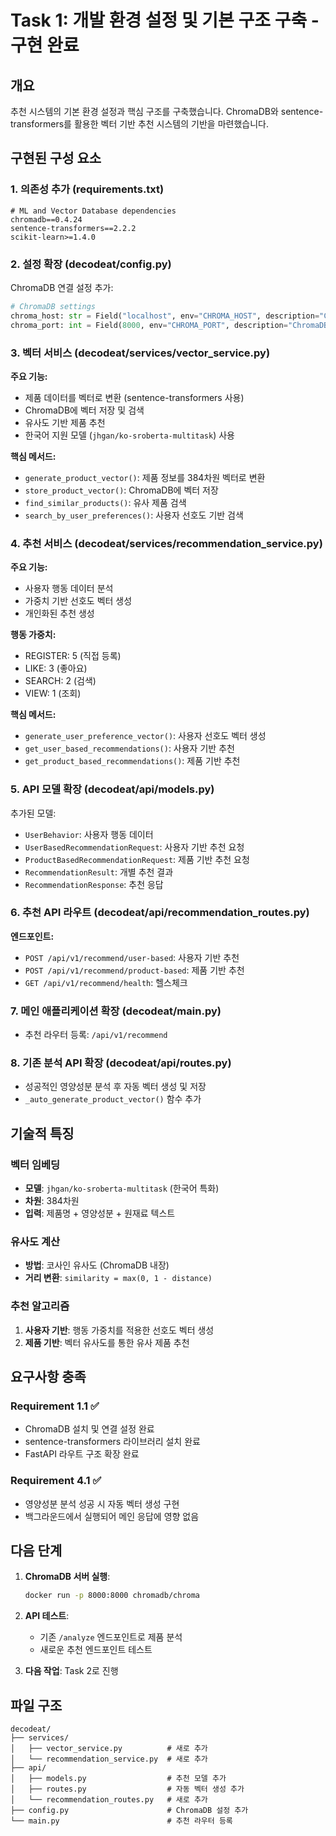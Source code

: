 # Task 1: 개발 환경 설정 및 기본 구조 구축 - 구현 완료

## 개요
추천 시스템의 기본 환경 설정과 핵심 구조를 구축했습니다. ChromaDB와 sentence-transformers를 활용한 벡터 기반 추천 시스템의 기반을 마련했습니다.

## 구현된 구성 요소

### 1. 의존성 추가 (requirements.txt)
```
# ML and Vector Database dependencies
chromadb==0.4.24
sentence-transformers==2.2.2
scikit-learn>=1.4.0
```

### 2. 설정 확장 (decodeat/config.py)
ChromaDB 연결 설정 추가:
```python
# ChromaDB settings
chroma_host: str = Field("localhost", env="CHROMA_HOST", description="ChromaDB host")
chroma_port: int = Field(8000, env="CHROMA_PORT", description="ChromaDB port")
```

### 3. 벡터 서비스 (decodeat/services/vector_service.py)
**주요 기능:**
- 제품 데이터를 벡터로 변환 (sentence-transformers 사용)
- ChromaDB에 벡터 저장 및 검색
- 유사도 기반 제품 추천
- 한국어 지원 모델 (`jhgan/ko-sroberta-multitask`) 사용

**핵심 메서드:**
- `generate_product_vector()`: 제품 정보를 384차원 벡터로 변환
- `store_product_vector()`: ChromaDB에 벡터 저장
- `find_similar_products()`: 유사 제품 검색
- `search_by_user_preferences()`: 사용자 선호도 기반 검색

### 4. 추천 서비스 (decodeat/services/recommendation_service.py)
**주요 기능:**
- 사용자 행동 데이터 분석
- 가중치 기반 선호도 벡터 생성
- 개인화된 추천 생성

**행동 가중치:**
- REGISTER: 5 (직접 등록)
- LIKE: 3 (좋아요)
- SEARCH: 2 (검색)
- VIEW: 1 (조회)

**핵심 메서드:**
- `generate_user_preference_vector()`: 사용자 선호도 벡터 생성
- `get_user_based_recommendations()`: 사용자 기반 추천
- `get_product_based_recommendations()`: 제품 기반 추천

### 5. API 모델 확장 (decodeat/api/models.py)
추가된 모델:
- `UserBehavior`: 사용자 행동 데이터
- `UserBasedRecommendationRequest`: 사용자 기반 추천 요청
- `ProductBasedRecommendationRequest`: 제품 기반 추천 요청
- `RecommendationResult`: 개별 추천 결과
- `RecommendationResponse`: 추천 응답

### 6. 추천 API 라우트 (decodeat/api/recommendation_routes.py)
**엔드포인트:**
- `POST /api/v1/recommend/user-based`: 사용자 기반 추천
- `POST /api/v1/recommend/product-based`: 제품 기반 추천
- `GET /api/v1/recommend/health`: 헬스체크

### 7. 메인 애플리케이션 확장 (decodeat/main.py)
- 추천 라우터 등록: `/api/v1/recommend`

### 8. 기존 분석 API 확장 (decodeat/api/routes.py)
- 성공적인 영양성분 분석 후 자동 벡터 생성 및 저장
- `_auto_generate_product_vector()` 함수 추가

## 기술적 특징

### 벡터 임베딩
- **모델**: `jhgan/ko-sroberta-multitask` (한국어 특화)
- **차원**: 384차원
- **입력**: 제품명 + 영양성분 + 원재료 텍스트

### 유사도 계산
- **방법**: 코사인 유사도 (ChromaDB 내장)
- **거리 변환**: `similarity = max(0, 1 - distance)`

### 추천 알고리즘
1. **사용자 기반**: 행동 가중치를 적용한 선호도 벡터 생성
2. **제품 기반**: 벡터 유사도를 통한 유사 제품 추천

## 요구사항 충족

### Requirement 1.1 ✅
- ChromaDB 설치 및 연결 설정 완료
- sentence-transformers 라이브러리 설치 완료
- FastAPI 라우트 구조 확장 완료

### Requirement 4.1 ✅
- 영양성분 분석 성공 시 자동 벡터 생성 구현
- 백그라운드에서 실행되어 메인 응답에 영향 없음

## 다음 단계

1. **ChromaDB 서버 실행**:
   ```bash
   docker run -p 8000:8000 chromadb/chroma
   ```

2. **API 테스트**:
   - 기존 `/analyze` 엔드포인트로 제품 분석
   - 새로운 추천 엔드포인트 테스트

3. **다음 작업**: Task 2로 진행

## 파일 구조
```
decodeat/
├── services/
│   ├── vector_service.py          # 새로 추가
│   └── recommendation_service.py  # 새로 추가
├── api/
│   ├── models.py                  # 추천 모델 추가
│   ├── routes.py                  # 자동 벡터 생성 추가
│   └── recommendation_routes.py   # 새로 추가
├── config.py                      # ChromaDB 설정 추가
└── main.py                        # 추천 라우터 등록
```